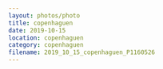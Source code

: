 ```yaml
---
layout: photos/photo
title: copenhaguen
date: 2019-10-15
location: copenhaguen
category: copenhaguen
filename: 2019_10_15_copenhaguen_P1160526
---
```

